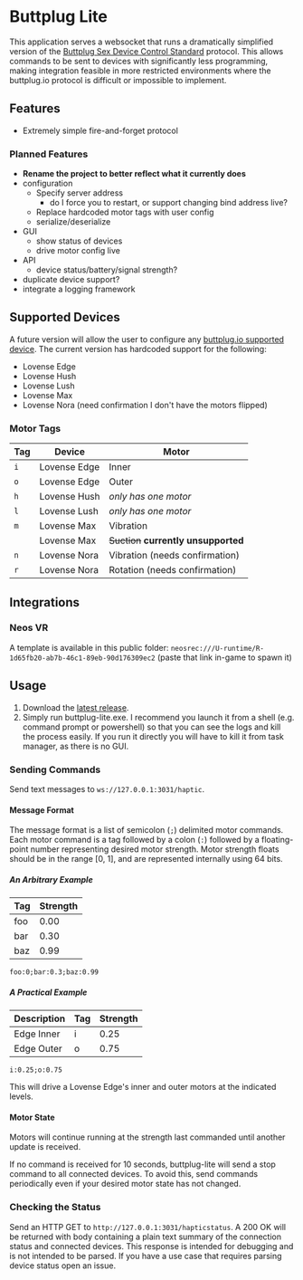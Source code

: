 # Buttplug Lite
This application serves a websocket that runs a dramatically simplified version of the [Buttplug Sex Device Control Standard](https://buttplug-spec.docs.buttplug.io/) protocol. This allows commands to be sent to devices with significantly less programming, making integration feasible in more restricted environments where the buttplug.io protocol is difficult or impossible to implement.

## Features
- Extremely simple fire-and-forget protocol

### Planned Features
- **Rename the project to better reflect what it currently does**
- configuration
  - Specify server address
    - do I force you to restart, or support changing bind address live?
  - Replace hardcoded motor tags with user config
  - serialize/deserialize
- GUI
  - show status of devices
  - drive motor config live
- API
  - device status/battery/signal strength?
- duplicate device support?
- integrate a logging framework

## Supported Devices
A future version will allow the user to configure any [buttplug.io supported device](https://iostindex.com/?filtersChanged=1&filter0ButtplugSupport=7). The current version has hardcoded support for the following:

- Lovense Edge
- Lovense Hush
- Lovense Lush
- Lovense Max
- Lovense Nora (need confirmation I don't have the motors flipped)

### Motor Tags
| Tag | Device       | Motor
| --- | ------------ | -----
| `i` | Lovense Edge | Inner
| `o` | Lovense Edge | Outer
| `h` | Lovense Hush | *only has one motor*
| `l` | Lovense Lush | *only has one motor*
| `m` | Lovense Max  | Vibration
|     | Lovense Max  | ~~Suction~~ **currently unsupported**
| `n` | Lovense Nora | Vibration (needs confirmation)
| `r` | Lovense Nora | Rotation (needs confirmation)


## Integrations
### Neos VR
A template is available in this public folder: `neosrec:///U-runtime/R-1d65fb20-ab7b-46c1-89eb-90d176309ec2` (paste that link in-game to spawn it)

## Usage
1. Download the [latest release](https://github.com/runtime-shady-backroom/intiface-proxy/releases/latest).
2. Simply run buttplug-lite.exe. I recommend you launch it from a shell (e.g. command prompt or powershell) so that you can see the logs and kill the process easily. If you run it directly you will have to kill it from task manager, as there is no GUI.

### Sending Commands
Send text messages to `ws://127.0.0.1:3031/haptic`.

#### Message Format
The message format is a list of semicolon (`;`) delimited motor commands. Each motor command is a tag followed by a colon (`:`) followed by a floating-point number representing desired motor strength. Motor strength floats should be in the range [0, 1], and are represented internally using 64 bits.

##### An Arbitrary Example

| Tag | Strength
| --- | ---
| foo | 0.00
| bar | 0.30
| baz | 0.99

```
foo:0;bar:0.3;baz:0.99
```

##### A Practical Example
| Description | Tag | Strength
| ----------- | --- | ---
| Edge Inner  | i   | 0.25
| Edge Outer  | o   | 0.75

```
i:0.25;o:0.75
```

This will drive a Lovense Edge's inner and outer motors at the indicated levels.

#### Motor State
Motors will continue running at the strength last commanded until another update is received.

If no command is received for 10 seconds, buttplug-lite will send a stop command to all connected devices. To avoid this, send commands periodically even if your desired motor state has not changed.

### Checking the Status
Send an HTTP GET to `http://127.0.0.1:3031/hapticstatus`. A 200 OK will be returned with body containing a plain text summary of the connection status and connected devices. This response is intended for debugging and is not intended to be parsed. If you have a use case that requires parsing device status open an issue.
